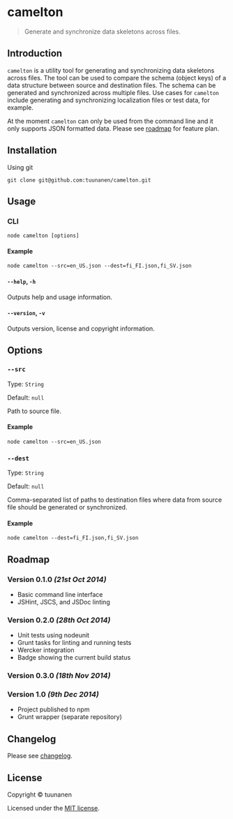 camelton
========

> Generate and synchronize data skeletons across files.

## Introduction
`camelton` is a utility tool for generating and synchronizing data skeletons
across files. The tool can be used to compare the schema (object keys) of a data
structure between source and destination files. The schema can be generated and
synchronized across multiple files. Use cases for `camelton` include generating
and synchronizing localization files or test data, for example.

At the moment `camelton` can only be used from the command line and it only
supports JSON formatted data. Please see
[roadmap](https://github.com/tuunanen/camelton/README.md#roadmap) for feature plan.

## Installation

Using git

```
git clone git@github.com:tuunanen/camelton.git
```

## Usage

### CLI

```
node camelton [options]
```

#### Example

```
node camelton --src=en_US.json --dest=fi_FI.json,fi_SV.json
```

#### `--help`, `-h`

Outputs help and usage information.

#### `--version`, `-v`

Outputs version, license and copyright information.

## Options

### `--src`

Type: `String`

Default: `null`

Path to source file.

#### Example

```
node camelton --src=en_US.json
```

### `--dest`

Type: `String`

Default: `null`

Comma-separated list of paths to destination files where data from source file
should be generated or synchronized.

#### Example

```
node camelton --dest=fi_FI.json,fi_SV.json
```

## Roadmap

### Version 0.1.0 _(21st Oct 2014)_
* Basic command line interface
* JSHint, JSCS, and JSDoc linting

### Version 0.2.0 _(28th Oct 2014)_
* Unit tests using nodeunit
* Grunt tasks for linting and running tests
* Wercker integration
* Badge showing the current build status

### Version 0.3.0 _(18th Nov 2014)_

### Version 1.0 _(9th Dec 2014)_
* Project published to npm
* Grunt wrapper (separate repository)

## Changelog

Please see [changelog](https://github.com/tuunanen/camelton/CHANGELOG.md).

## License

Copyright &copy; tuunanen

Licensed under the [MIT license](https://github.com/tuunanen/camelton/LICENSE).
